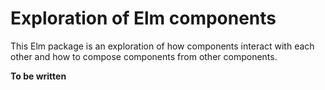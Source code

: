 # Exploration of Elm components

This Elm package is an exploration of how components interact with each
other and how to compose components from other components.

**To be written**